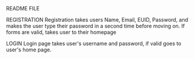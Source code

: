 README FILE

REGISTRATION
Registration takes users Name, Email, EUID, Password, and makes the user type their password in a second time before moving on. 
If forms are valid, takes user to their homepage

LOGIN
Login page takes user's username and password, if valid goes to user's home page. 
